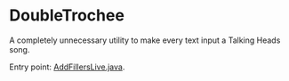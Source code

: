 # DoubleTrochee
A completely unnecessary utility to make every text input a Talking Heads song.

Entry point: [AddFillersLive.java](src/double_trochee/AddFillersLive.java).
